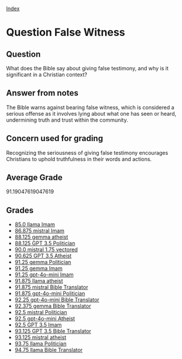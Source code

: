 
[Index](../../index.md)
# Question False Witness
## Question
What does the Bible say about giving false testimony, and why is it significant in a Christian context?

## Answer from notes
The Bible warns against bearing false witness, which is considered a serious offense as it involves lying about what one has seen or heard, undermining truth and trust within the community.

## Concern used for grading
Recognizing the seriousness of giving false testimony encourages Christians to uphold truthfulness in their words and actions.

## Average Grade
91.19047619047619

## Grades
 * [85.0 llama Imam](../answers/llama_Imam/False_Witness.md)
 * [86.875 mistral Imam](../answers/mistral_Imam/False_Witness.md)
 * [88.125 gemma atheist](../answers/gemma_atheist/False_Witness.md)
 * [88.125 GPT 3.5 Politician](../answers/GPT_3.5_Politician/False_Witness.md)
 * [90.0 mistral 1.75 vectored](../answers/mistral_1.75_vectored/False_Witness.md)
 * [90.625 GPT 3.5 Atheist](../answers/GPT_3.5_Atheist/False_Witness.md)
 * [91.25 gemma Politician](../answers/gemma_Politician/False_Witness.md)
 * [91.25 gemma Imam](../answers/gemma_Imam/False_Witness.md)
 * [91.25 gpt-4o-mini Imam](../answers/gpt-4o-mini_Imam/False_Witness.md)
 * [91.875 llama atheist](../answers/llama_atheist/False_Witness.md)
 * [91.875 mistral Bible Translator](../answers/mistral_Bible_Translator/False_Witness.md)
 * [91.875 gpt-4o-mini Politician](../answers/gpt-4o-mini_Politician/False_Witness.md)
 * [92.25 gpt-4o-mini Bible Translator](../answers/gpt-4o-mini_Bible_Translator/False_Witness.md)
 * [92.375 gemma Bible Translator](../answers/gemma_Bible_Translator/False_Witness.md)
 * [92.5 mistral Politician](../answers/mistral_Politician/False_Witness.md)
 * [92.5 gpt-4o-mini Atheist](../answers/gpt-4o-mini_Atheist/False_Witness.md)
 * [92.5 GPT 3.5 Imam](../answers/GPT_3.5_Imam/False_Witness.md)
 * [93.125 GPT 3.5 Bible Translator](../answers/GPT_3.5_Bible_Translator/False_Witness.md)
 * [93.125 mistral atheist](../answers/mistral_atheist/False_Witness.md)
 * [93.75 llama Politician](../answers/llama_Politician/False_Witness.md)
 * [94.75 llama Bible Translator](../answers/llama_Bible_Translator/False_Witness.md)
